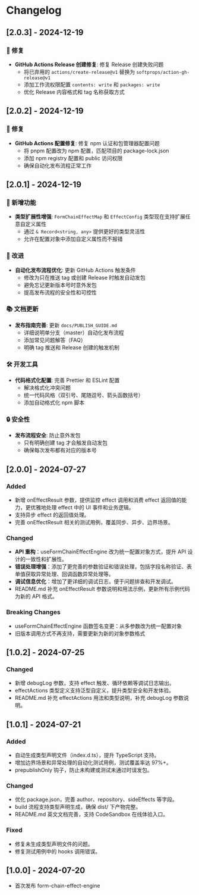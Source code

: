 # Changelog

## [2.0.3] - 2024-12-19

### 🔧 修复

- **GitHub Actions Release 创建修复**: 修复 Release 创建失败问题
  - 将已弃用的 `actions/create-release@v1` 替换为 `softprops/action-gh-release@v1`
  - 添加工作流权限配置 `contents: write` 和 `packages: write`
  - 优化 Release 内容格式和 tag 名称获取方式

## [2.0.2] - 2024-12-19

### 🔧 修复

- **GitHub Actions 配置修复**: 修复 npm 认证和包管理器配置问题
  - 将 pnpm 配置改为 npm 配置，匹配项目的 package-lock.json
  - 添加 npm registry 配置和 public 访问权限
  - 确保自动化发布流程正常工作

## [2.0.1] - 2024-12-19

### 🚀 新增功能

- **类型扩展性增强**: `FormChainEffectMap` 和 `EffectConfig` 类型现在支持扩展任意自定义属性
  - 通过 `& Record<string, any>` 提供更好的类型灵活性
  - 允许在配置对象中添加自定义属性而不报错

### 🔧 改进

- **自动化发布流程优化**: 更新 GitHub Actions 触发条件
  - 修改为只在推送 tag 或创建 Release 时触发自动发包
  - 避免忘记更新版本号时意外发包
  - 提高发布流程的安全性和可控性

### 📚 文档更新

- **发布指南完善**: 更新 `docs/PUBLISH_GUIDE.md`
  - 详细说明单分支（master）自动化发布流程
  - 添加常见问题解答（FAQ）
  - 明确 tag 推送和 Release 创建的触发机制

### 🛠️ 开发工具

- **代码格式化配置**: 完善 Prettier 和 ESLint 配置
  - 解决格式化冲突问题
  - 统一代码风格（双引号、尾随逗号、箭头函数括号）
  - 添加自动格式化 npm 脚本

### 🔒 安全性

- **发布流程安全**: 防止意外发包
  - 只有明确创建 tag 才会触发自动发包
  - 确保每次发布都有对应的版本号

## [2.0.0] - 2024-07-27

### Added

- 新增 onEffectResult 参数，提供监控 effect 调用和消费 effect 返回值的能力，更优雅地处理 effect 中的 UI 事件和业务逻辑。
- 支持异步 effect 的返回值处理。
- 完善 onEffectResult 相关的测试用例，覆盖同步、异步、边界场景。

### Changed

- **API 重构**：useFormChainEffectEngine 改为统一配置对象方式，提升 API 设计的一致性和扩展性。
- **错误处理增强**：添加了更完善的参数验证和错误处理，包括字段名称验证、表单值获取异常处理、回调函数异常处理等。
- **调试信息优化**：增加了更详细的调试日志，便于问题排查和开发调试。
- README.md 补充 onEffectResult 参数说明和用法示例，更新所有示例代码为新的 API 格式。

### Breaking Changes

- useFormChainEffectEngine 函数签名变更：从多参数改为统一配置对象
- 旧版本调用方式不再支持，需要更新为新的对象参数格式

## [1.0.2] - 2024-07-25

### Changed

- 新增 debugLog 参数，支持 effect 触发、循环依赖等调试日志输出。
- effectActions 类型定义支持泛型自定义，提升类型安全和开发体验。
- README.md 补充 effectActions 用法和类型说明，补充 debugLog 参数说明。

## [1.0.1] - 2024-07-21

### Added

- 自动生成类型声明文件（index.d.ts），提升 TypeScript 支持。
- 增加边界场景和异常处理的自动化测试用例，测试覆盖率达 97%+。
- prepublishOnly 钩子，防止未构建或测试未通过时误发包。

### Changed

- 优化 package.json，完善 author、repository、sideEffects 等字段。
- build 流程支持类型声明生成，确保 dist/ 下产物完整。
- README.md 英文文档完善，支持 CodeSandbox 在线体验入口。

### Fixed

- 修复未生成类型声明文件的问题。
- 修复测试用例中的 hooks 调用错误。

## [1.0.0] - 2024-07-20

- 首次发布 form-chain-effect-engine
